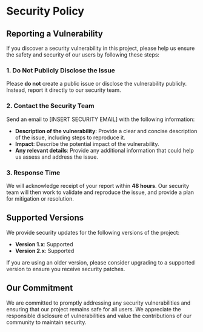 # Security Policy

## Reporting a Vulnerability

If you discover a security vulnerability in this project, please help us ensure the safety and security of our users by following these steps:

### 1. Do Not Publicly Disclose the Issue

Please **do not** create a public issue or disclose the vulnerability publicly. Instead, report it directly to our security team.

### 2. Contact the Security Team

Send an email to [INSERT SECURITY EMAIL] with the following information:

- **Description of the vulnerability**: Provide a clear and concise description of the issue, including steps to reproduce it.
- **Impact**: Describe the potential impact of the vulnerability.
- **Any relevant details**: Provide any additional information that could help us assess and address the issue.

### 3. Response Time

We will acknowledge receipt of your report within **48 hours**. Our security team will then work to validate and reproduce the issue, and provide a plan for mitigation or resolution.

## Supported Versions

We provide security updates for the following versions of the project:

- **Version 1.x**: Supported
- **Version 2.x**: Supported

If you are using an older version, please consider upgrading to a supported version to ensure you receive security patches.

## Our Commitment

We are committed to promptly addressing any security vulnerabilities and ensuring that our project remains safe for all users. We appreciate the responsible disclosure of vulnerabilities and value the contributions of our community to maintain security.
